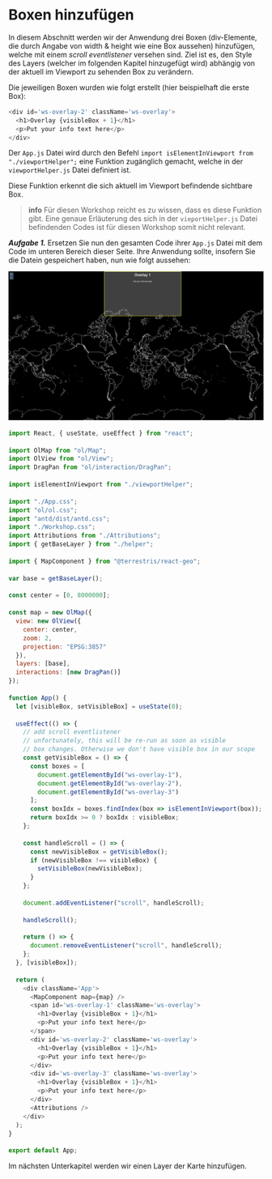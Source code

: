 # Boxen hinzufügen

In diesem Abschnitt werden wir der Anwendung drei Boxen (div-Elemente, die durch Angabe von
width & height wie eine Box aussehen) hinzufügen, welche mit einem *scroll
eventlistener* versehen sind. Ziel ist es, den Style des Layers (welcher im folgenden Kapitel hinzugefügt wird) abhängig von der aktuell im Viewport zu sehenden Box zu verändern.

Die jeweiligen Boxen wurden wie folgt erstellt (hier beispielhaft die erste Box):

```javascript
<div id='ws-overlay-2' className='ws-overlay'>
  <h1>Overlay {visibleBox + 1}</h1>
  <p>Put your info text here</p>
</div>
```

Der `App.js` Datei wird durch den Befehl `import isElementInViewport from "./viewportHelper";` eine Funktion zugänglich gemacht, welche in der `viewportHelper.js` Datei definiert ist.

Diese Funktion erkennt die sich aktuell im Viewport befindende sichtbare Box.

> **info**
> Für diesen Workshop reicht es zu wissen, dass es diese Funktion gibt. Eine genaue Erläuterung des sich
> in der `vieportHelper.js` Datei befindenden Codes ist für diesen Workshop somit nicht relevant.

***Aufgabe 1.***
Ersetzen Sie nun den gesamten Code ihrer `App.js` Datei mit dem Code im unteren Bereich dieser Seite.
Ihre Anwendung sollte, insofern Sie die Datein gespeichert haben, nun wie folgt aussehen:


[![](../images/stepTwoImage.png)](../images/stepTwoImage.png)

```javascript
import React, { useState, useEffect } from "react";

import OlMap from "ol/Map";
import OlView from "ol/View";
import DragPan from "ol/interaction/DragPan";

import isElementInViewport from "./viewportHelper";

import "./App.css";
import "ol/ol.css";
import "antd/dist/antd.css";
import "./Workshop.css";
import Attributions from "./Attributions";
import { getBaseLayer } from "./helper";

import { MapComponent } from "@terrestris/react-geo";

var base = getBaseLayer();

const center = [0, 8000000];

const map = new OlMap({
  view: new OlView({
    center: center,
    zoom: 2,
    projection: "EPSG:3857"
  }),
  layers: [base],
  interactions: [new DragPan()]
});

function App() {
  let [visibleBox, setVisibleBox] = useState(0);

  useEffect(() => {
    // add scroll eventlistener
    // unfortunately, this will be re-run as soon as visible
    // box changes. Otherwise we don't have visible box in our scope
    const getVisibleBox = () => {
      const boxes = [
        document.getElementById("ws-overlay-1"),
        document.getElementById("ws-overlay-2"),
        document.getElementById("ws-overlay-3")
      ];
      const boxIdx = boxes.findIndex(box => isElementInViewport(box));
      return boxIdx >= 0 ? boxIdx : visibleBox;
    };

    const handleScroll = () => {
      const newVisibleBox = getVisibleBox();
      if (newVisibleBox !== visibleBox) {
        setVisibleBox(newVisibleBox);
      }
    };

    document.addEventListener("scroll", handleScroll);

    handleScroll();

    return () => {
      document.removeEventListener("scroll", handleScroll);
    };
  }, [visibleBox]);

  return (
    <div className='App'>
      <MapComponent map={map} />
      <span id='ws-overlay-1' className='ws-overlay'>
        <h1>Overlay {visibleBox + 1}</h1>
        <p>Put your info text here</p>
      </span>
      <div id='ws-overlay-2' className='ws-overlay'>
        <h1>Overlay {visibleBox + 1}</h1>
        <p>Put your info text here</p>
      </div>
      <div id='ws-overlay-3' className='ws-overlay'>
        <h1>Overlay {visibleBox + 1}</h1>
        <p>Put your info text here</p>
      </div>
      <Attributions />
    </div>
  );
}

export default App;
```

Im nächsten Unterkapitel werden wir einen Layer der Karte hinzufügen.

